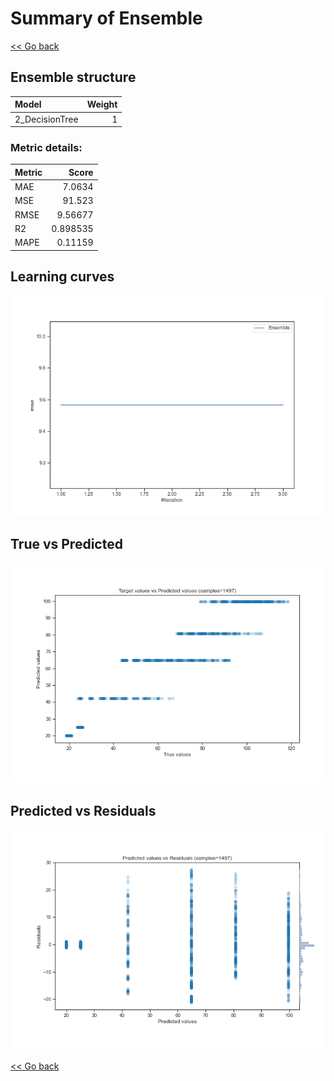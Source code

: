 # Summary of Ensemble

[<< Go back](../README.md)


## Ensemble structure
| Model          |   Weight |
|:---------------|---------:|
| 2_DecisionTree |        1 |

### Metric details:
| Metric   |     Score |
|:---------|----------:|
| MAE      |  7.0634   |
| MSE      | 91.523    |
| RMSE     |  9.56677  |
| R2       |  0.898535 |
| MAPE     |  0.11159  |



## Learning curves
![Learning curves](learning_curves.png)
## True vs Predicted

![True vs Predicted](true_vs_predicted.png)


## Predicted vs Residuals

![Predicted vs Residuals](predicted_vs_residuals.png)



[<< Go back](../README.md)
